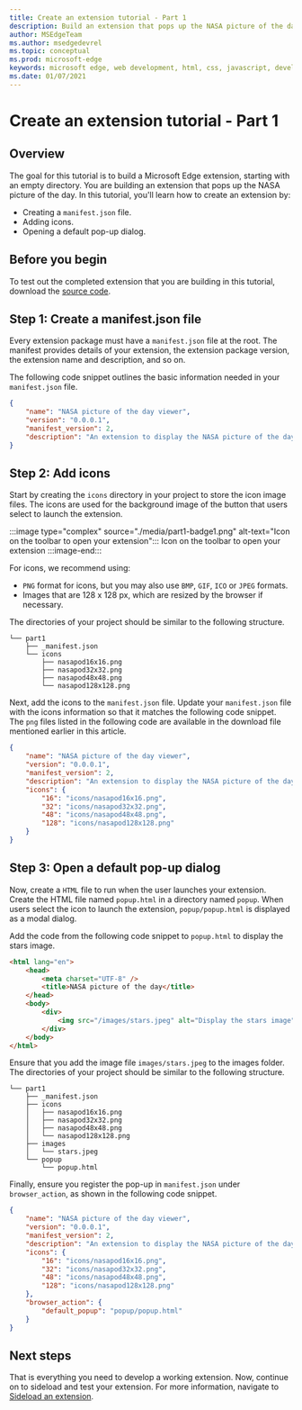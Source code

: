 ```yaml
---
title: Create an extension tutorial - Part 1
description: Build an extension that pops up the NASA picture of the day.
author: MSEdgeTeam
ms.author: msedgedevrel
ms.topic: conceptual
ms.prod: microsoft-edge
keywords: microsoft edge, web development, html, css, javascript, developer, extensions
ms.date: 01/07/2021
---
```

# Create an extension tutorial - Part 1


<!-- ====================================================================== -->
## Overview

The goal for this tutorial is to build a Microsoft Edge extension, starting with an empty directory.  You are building an extension that pops up the NASA picture of the day.  In this tutorial, you'll learn how to create an extension by:

*   Creating a `manifest.json` file.
*   Adding icons.
*   Opening a default pop-up dialog.


<!-- ====================================================================== -->
## Before you begin

To test out the completed extension that you are building in this tutorial, download the [source code](https://github.com/MicrosoftEdge/MicrosoftEdge-Extensions-Demos/tree/master/extension-getting-started-part1/part1).


<!-- ====================================================================== -->
## Step 1: Create a manifest.json file

Every extension package must have a `manifest.json` file at the root.  The manifest provides details of your extension, the extension package version, the extension name and description, and so on.

The following code snippet outlines the basic information needed in your `manifest.json` file.

```json
{
    "name": "NASA picture of the day viewer",
    "version": "0.0.0.1",
    "manifest_version": 2,
    "description": "An extension to display the NASA picture of the day."
}
```


<!-- ====================================================================== -->
## Step 2: Add icons

Start by creating the `icons` directory in your project to store the icon image files.  The icons are used for the background image of the button that users select to launch the extension.

:::image type="complex" source="./media/part1-badge1.png" alt-text="Icon on the toolbar to open your extension":::
   Icon on the toolbar to open your extension
:::image-end:::

For icons, we recommend using:
*   `PNG` format for icons, but you may also use `BMP`, `GIF`, `ICO` or `JPEG` formats.
*   Images that are 128 x 128 px, which are resized by the browser if necessary.

The directories of your project should be similar to the following structure.

```shell
└── part1
    ├── _manifest.json
    └── icons
        ├── nasapod16x16.png
        ├── nasapod32x32.png
        ├── nasapod48x48.png
        └── nasapod128x128.png
```

Next, add the icons to the `manifest.json` file. Update your `manifest.json` file with the icons information so that it matches the following code snippet. The `png` files listed in the following code are available in the download file mentioned earlier in this article.

```json
{
    "name": "NASA picture of the day viewer",
    "version": "0.0.0.1",
    "manifest_version": 2,
    "description": "An extension to display the NASA picture of the day.",
    "icons": {
        "16": "icons/nasapod16x16.png",
        "32": "icons/nasapod32x32.png",
        "48": "icons/nasapod48x48.png",
        "128": "icons/nasapod128x128.png"
    }
}
```


<!-- ====================================================================== -->
## Step 3: Open a default pop-up dialog

Now, create a `HTML` file to run when the user launches your extension.  Create the HTML file named `popup.html` in a directory named `popup`.  When users select the icon to launch the extension, `popup/popup.html` is displayed as a modal dialog.

Add the code from the following code snippet to `popup.html` to display the stars image.

```html
<html lang="en">
    <head>
        <meta charset="UTF-8" />
        <title>NASA picture of the day</title>
    </head>
    <body>
        <div>
            <img src="/images/stars.jpeg" alt="Display the stars image" />
        </div>
    </body>
</html>
```

Ensure that you add the image file `images/stars.jpeg` to the images folder.  The directories of your project should be similar to the following structure.

```shell
└── part1
    ├── _manifest.json
    ├── icons
    │   ├── nasapod16x16.png
    │   ├── nasapod32x32.png
    │   ├── nasapod48x48.png
    │   └── nasapod128x128.png
    ├── images
    │   └── stars.jpeg
    └── popup
        └── popup.html
```

Finally, ensure you register the pop-up in `manifest.json` under `browser_action`, as shown in the following code snippet.

```json
{
    "name": "NASA picture of the day viewer",
    "version": "0.0.0.1",
    "manifest_version": 2,
    "description": "An extension to display the NASA picture of the day.",
    "icons": {
        "16": "icons/nasapod16x16.png",
        "32": "icons/nasapod32x32.png",
        "48": "icons/nasapod48x48.png",
        "128": "icons/nasapod128x128.png"
    },
    "browser_action": {
        "default_popup": "popup/popup.html"
    }
}
```


<!-- ====================================================================== -->
## Next steps
That is everything you need to develop a working extension.  Now, continue on to sideload and test your extension. For more information, navigate to [Sideload an extension](./extension-sideloading.md).
